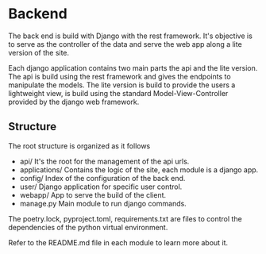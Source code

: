# Backend

The back end is build with Django with the rest framework. It's objective is to serve as the controller of the data and serve the web app along a lite version of the site.

Each django application contains two main parts the api and the lite version. The api is build using the rest framework and gives the endpoints to manipulate the models. The lite version is build to provide the users a lightweight view, is build using the standard Model-View-Controller provided by the django web framework.

## Structure

The root structure is organized as it follows

- api/ It's the root for the management of the api urls.
- applications/ Contains the logic of the site, each module is a django app.
- config/ Index of the configuration of the back end.
- user/ Django application for specific user control.
- webapp/ App to serve the build of the client.
- manage.py Main module to run django commands.

The poetry.lock, pyproject.toml, requirements.txt are files to control the dependencies of the python virtual environment.

Refer to the README.md file in each module to learn more about it.
